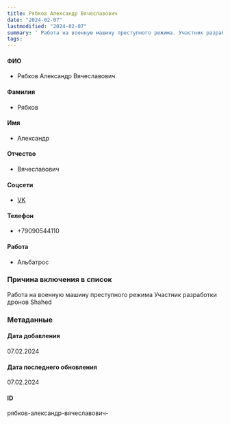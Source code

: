 ```yaml
---
title: Рябков Александр Вячеславович
date: "2024-02-07"
lastmodified: "2024-02-07"
summary: ' Работа на военную машину преступного режима. Участник разработки дронов Shahed'
tags: 
---
```

<!--# pp2-->
<!--## Фигурант-->
<!--### Личные данные-->
#### ФИО
- Рябков Александр Вячеславович
#### Фамилия
- Рябков
#### Имя
- Александр
#### Отчество
- Вячеславович
#### Соцсети
- [VK](https://vk.com/id423572198)
#### Телефон
- +79090544110
#### Работа
- Альбатрос
### Причина включения в список
Работа на военную машину преступного режима
Участник разработки дронов Shahed
### Метаданные
#### Дата добавления
07.02.2024
#### Дата последнего обновления
07.02.2024
#### ID
рябков-александр-вячеславович-
<!--## END;-->
